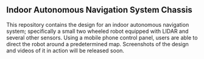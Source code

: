 ## Indoor Autonomous Navigation System Chassis

This repository contains the design for an indoor autonomous navigation system; specifically a small two wheeled robot equipped with LIDAR and several other sensors. Using a mobile phone control panel, users are able to direct the robot around a predetermined map. Screenshots of the design and videos of it in action will be released soon.